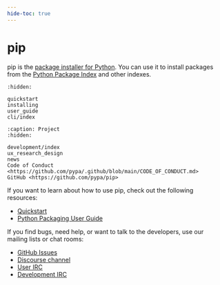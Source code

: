 ```yaml
---
hide-toc: true
---
```


# pip

pip is the [package installer for Python][recommended]. You can use it to install packages from
the [Python Package Index][pypi] and other indexes.

```{toctree}
:hidden:

quickstart
installing
user_guide
cli/index
```

```{toctree}
:caption: Project
:hidden:

development/index
ux_research_design
news
Code of Conduct <https://github.com/pypa/.github/blob/main/CODE_OF_CONDUCT.md>
GitHub <https://github.com/pypa/pip>
```

If you want to learn about how to use pip, check out the following resources:

- [Quickstart](quickstart)
- [Python Packaging User Guide](https://packaging.python.org)

If you find bugs, need help, or want to talk to the developers, use our mailing lists or chat rooms:

- [GitHub Issues][issue-tracker]
- [Discourse channel][packaging-discourse]
- [User IRC][irc-pypa]
- [Development IRC][irc-pypa-dev]

[recommended]: https://packaging.python.org/guides/tool-recommendations/

[pypi]: https://pypi.org/

[issue-tracker]: https://github.com/pypa/pip/issues/

[packaging-discourse]: https://discuss.python.org/c/packaging/14

[irc-pypa]: https://webchat.freenode.net/#pypa

[irc-pypa-dev]: https://webchat.freenode.net/#pypa-dev
